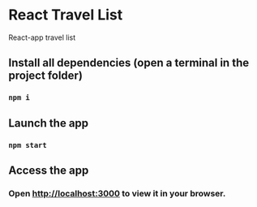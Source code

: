 # React Travel List

React-app travel list

## Install all dependencies (open a terminal in the project folder)

### `npm i`

## Launch the app

### `npm start`

## Access the app

### Open [http://localhost:3000](http://localhost:3000) to view it in your browser.

